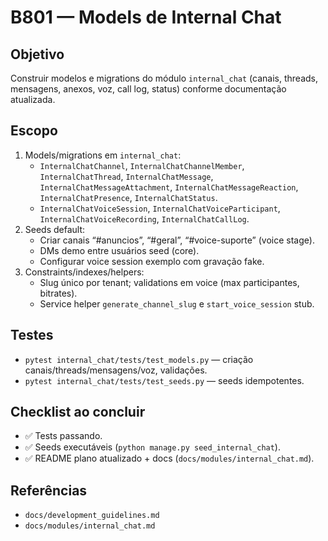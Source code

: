 # B801 — Models de Internal Chat

## Objetivo
Construir modelos e migrations do módulo `internal_chat` (canais, threads, mensagens, anexos, voz, call log, status) conforme documentação atualizada.

## Escopo
1. Models/migrations em `internal_chat`:
   - `InternalChatChannel`, `InternalChatChannelMember`, `InternalChatThread`, `InternalChatMessage`, `InternalChatMessageAttachment`, `InternalChatMessageReaction`, `InternalChatPresence`, `InternalChatStatus`.
   - `InternalChatVoiceSession`, `InternalChatVoiceParticipant`, `InternalChatVoiceRecording`, `InternalChatCallLog`.
2. Seeds default:
   - Criar canais “#anuncios”, “#geral”, “#voice-suporte” (voice stage).
   - DMs demo entre usuários seed (core).
   - Configurar voice session exemplo com gravação fake.
3. Constraints/indexes/helpers:
   - Slug único por tenant; validations em voice (max participantes, bitrates).
   - Service helper `generate_channel_slug` e `start_voice_session` stub.

## Testes
- `pytest internal_chat/tests/test_models.py` — criação canais/threads/mensagens/voz, validações.
- `pytest internal_chat/tests/test_seeds.py` — seeds idempotentes.

## Checklist ao concluir
- ✅ Tests passando.
- ✅ Seeds executáveis (`python manage.py seed_internal_chat`).
- ✅ README plano atualizado + docs (`docs/modules/internal_chat.md`).

## Referências
- `docs/development_guidelines.md`
- `docs/modules/internal_chat.md`
